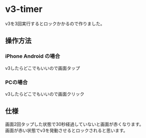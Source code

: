 # v3-timer

v3を3回実行するとロックかかるので作りました。

## 操作方法

### iPhone Android の場合
v3したらどこでもいいので画面タップ

### PCの場合
v3したらどこでもいいので画面クリック

## 仕様
画面2回タップした状態で30秒経過していないと画面が赤くなります。  
画面が赤い状態でv3を発動させるとロックされると思います。

